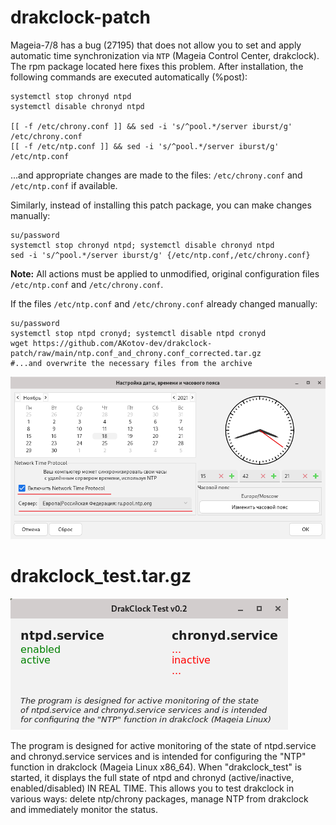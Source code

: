 # drakclock-patch
Mageia-7/8 has a bug (27195) that does not allow you to set and apply automatic time synchronization via `NTP` (Mageia Control Center, drakclock). The rpm package located here fixes this problem. After installation, the following commands are executed automatically (%post):
```
systemctl stop chronyd ntpd
systemctl disable chronyd ntpd

[[ -f /etc/chrony.conf ]] && sed -i 's/^pool.*/server iburst/g' /etc/chrony.conf
[[ -f /etc/ntp.conf ]] && sed -i 's/^pool.*/server iburst/g' /etc/ntp.conf
```

...and appropriate changes are made to the files: `/etc/chrony.conf` and `/etc/ntp.conf` if available.

Similarly, instead of installing this patch package, you can make changes manually:
```
su/password
systemctl stop chronyd ntpd; systemctl disable chronyd ntpd
sed -i 's/^pool.*/server iburst/g' {/etc/ntp.conf,/etc/chrony.conf}
```
**Note:** All actions must be applied to unmodified, original configuration files `/etc/ntp.conf` and `/etc/chrony.conf`.

If the files `/etc/ntp.conf` and `/etc/chrony.conf` already changed manually:
```
su/password
systemctl stop ntpd cronyd; systemctl disable ntpd cronyd
wget https://github.com/AKotov-dev/drakclock-patch/raw/main/ntp.conf_and_chrony.conf_corrected.tar.gz
#...and overwrite the necessary files from the archive
``` 

![](https://github.com/AKotov-dev/drakclock-patch/blob/main/ScreenShot.png)

# drakclock_test.tar.gz

![](https://github.com/AKotov-dev/drakclock-patch/blob/main/DrakClock_Test.png)

The program is designed for active monitoring of the state of ntpd.service and chronyd.service services and is intended for configuring the "NTP" function in drakclock (Mageia Linux x86_64). When "drakclock_test" is started, it displays the full state of ntpd and chronyd (active/inactive, enabled/disabled) IN REAL TIME. This allows you to test drakclock in various ways: delete ntp/chrony packages, manage NTP from drakclock and immediately monitor the status.

